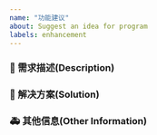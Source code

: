 ```yaml
---
name: "功能建议"
about: Suggest an idea for program
labels: enhancement
---
```


<!--
发布前请先尝试在 Issues 内搜索一下你的 Feature 是否已经被提出过，
别忘了填写标题，标题要简短的描述 Feature
-->

### 🥰 需求描述(Description)

<!--
详细地描述需求，让大家都能理解
-->

### 🧐 解决方案(Solution)

<!--
如果你有解决方案，在这里清晰地阐述
-->

### 🚑 其他信息(Other Information)

<!--
如截图等其他信息可以贴在这里
-->